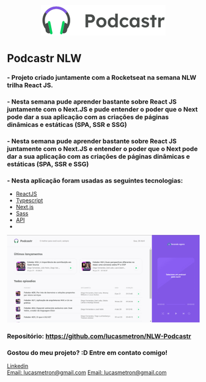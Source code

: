 <div align="center">
  <img src="./public/logo.svg" alt="Podcastr logo">
</div>

# Podcastr NLW 
### - Projeto criado juntamente com a Rocketseat na semana NLW trilha React JS.

### - Nesta semana pude aprender bastante sobre React JS juntamente com o Next.JS e pude entender o poder que o Next pode dar a sua aplicação com as criações de páginas dinâmicas e estáticas (SPA, SSR e SSG)

### - Nesta semana pude aprender bastante sobre React JS juntamente com o Next.JS e entender o poder que o Next pode dar a sua aplicação com as criações de páginas dinâmicas e estáticas (SPA, SSR e SSG)

### - Nesta aplicação foram usadas as seguintes tecnologias:

- [ReactJS](https://reactjs.org/)
- [Typescript](https://www.typescriptlang.org/)
- [Next.js](https://nextjs.org/)
- [Sass](https://sass-lang.com/)
- [API](https://github.com/andrealvesz/PodcastrNext)
- 
![Tela](./assets/gif/nlw.gif)

### Repositório: https://github.com/lucasmetron/NLW-Podcastr

### Gostou do meu projeto? :D Entre em contato comigo! 
[Linkedin](https://www.linkedin.com/in/lucas-rosa-058683102/) <br/>
[Email: lucasmetron@gmail.com](mailto:lucasmetron@gmail.com)
[Email: lucasmetron@gmail.com](mailto:lucasmetron@gmail.com)

